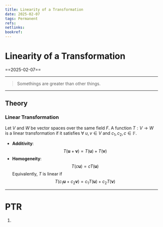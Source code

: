 ```yaml
---
title: Linearity of a Transformation
date: 2025-02-07
tags: Permanent
refs:
netlinks:
bookref:
---
```


# Linearity of a Transformation

==2025-02-07==

---

> Somethings are greater than other things.

---

## Theory
### Linear Transformation
Let $V$ and $W$ be vector spaces over the same field $F$. A function $T: V \to W$ is a linear transformation if it satisfies $\forall$ $u,v\in V$ and $c_{1},c_{2}, c\in \mathbb{F}$.

- **Additivity**: $$T(\mathbf{u} + \mathbf{v}) = T(\mathbf{u}) + T(\mathbf{v})$$ 
- **Homogeneity**: $$T(c\mathbf{u}) = cT(\mathbf{u})$$ 
Equivalently, $T$ is linear if
$$T(c_1\mathbf{u} + c_2\mathbf{v}) = c_1T(\mathbf{u}) + c_2T(\mathbf{v})$$

---

# PTR

1.

